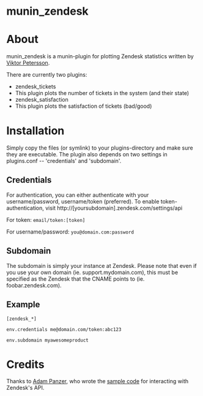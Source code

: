 munin_zendesk
=============

# About

munin_zendesk is a munin-plugin for plotting Zendesk statistics written by [Viktor Petersson](http://viktorpetersson.com/).

There are currently two plugins: 

 * zendesk_tickets
  * This plugin plots the number of tickets in the system (and their state)
 * zendesk_satisfaction
  * This plugin plots the satisfaction of tickets (bad/good)

# Installation

Simply copy the files (or symlink) to your plugins-directory and make sure they are executable.
The plugin also depends on two settings in plugins.conf -- 'credentials' and 'subdomain'.

## Credentials

For authentication, you can either authenticate with your username/password, username/token (preferred).
To enable token-authentication, visit http://[yoursubdomain].zendesk.com/settings/api

For token:
`email/token:[token]`

For username/password:
`you@domain.com:password`

## Subdomain

The subdomain is simply your instance at Zendesk. Please note that even if you use your 
own domain (ie. support.mydomain.com), this must be specified as the Zendesk that the 
CNAME points to (ie. foobar.zendesk.com).

## Example

`[zendesk_*]`

`env.credentials me@domain.com/token:abc123`

`env.subdomain myawesomeproduct`


# Credits

Thanks to [Adam Panzer](https://github.com/apanzerj), who wrote the [sample code](https://support.zendesk.com/entries/21457528-using-python-with-the-zendesk-api) for interacting with Zendesk's API.

